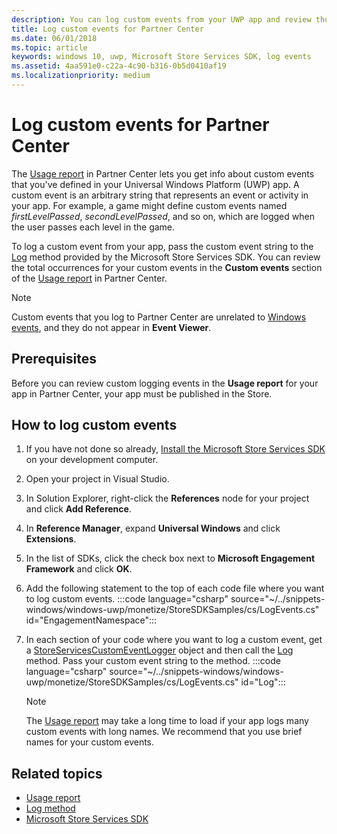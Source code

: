 ```yaml
---
description: You can log custom events from your UWP app and review those events in the Usage report in Partner Center.
title: Log custom events for Partner Center
ms.date: 06/01/2018
ms.topic: article
keywords: windows 10, uwp, Microsoft Store Services SDK, log events
ms.assetid: 4aa591e0-c22a-4c90-b316-0b5d0410af19
ms.localizationpriority: medium
---
```

# Log custom events for Partner Center

The [Usage report](/windows/apps/publish/usage-report) in Partner Center lets you get info about custom events that you've defined in your Universal Windows Platform (UWP) app. A custom event is an arbitrary string that represents an event or activity in your app. For example, a game might define custom events named *firstLevelPassed*, *secondLevelPassed*, and so on, which are logged when the user passes each level in the game.

To log a custom event from your app, pass the custom event string to the [Log](/uwp/api/microsoft.services.store.engagement.storeservicescustomeventlogger.log) method provided by the Microsoft Store Services SDK. You can review the total occurrences for your custom events in the **Custom events** section of the [Usage report](/windows/apps/publish/usage-report) in Partner Center.

> [!NOTE]
> Custom events that you log to Partner Center are unrelated to [Windows events](/windows/desktop/Events/windows-events), and they do not appear in **Event Viewer**.

## Prerequisites

Before you can review custom logging events in the **Usage report** for your app in Partner Center, your app must be published in the Store.

## How to log custom events

1. If you have not done so already, [Install the Microsoft Store Services SDK](microsoft-store-services-sdk.md#install-the-sdk) on your development computer.

2. Open your project in Visual Studio.

3. In Solution Explorer, right-click the **References** node for your project and click **Add Reference**.

4. In **Reference Manager**, expand **Universal Windows** and click **Extensions**.

5. In the list of SDKs, click the check box next to **Microsoft Engagement Framework** and click **OK**.

6. Add the following statement to the top of each code file where you want to log custom events.
    :::code language="csharp" source="~/../snippets-windows/windows-uwp/monetize/StoreSDKSamples/cs/LogEvents.cs" id="EngagementNamespace":::

7. In each section of your code where you want to log a custom event, get a [StoreServicesCustomEventLogger](/uwp/api/microsoft.services.store.engagement.storeservicescustomeventlogger.log) object and then call the [Log](/uwp/api/microsoft.services.store.engagement.storeservicescustomeventlogger.log) method. Pass your custom event string to the method.
    :::code language="csharp" source="~/../snippets-windows/windows-uwp/monetize/StoreSDKSamples/cs/LogEvents.cs" id="Log":::

    > [!NOTE]
    > The [Usage report](/windows/apps/publish/usage-report) may take a long time to load if your app logs many custom events with long names. We recommend that you use brief names for your custom events. 

## Related topics

* [Usage report](/windows/apps/publish/usage-report)
* [Log method](/uwp/api/microsoft.services.store.engagement.storeservicescustomeventlogger.log)
* [Microsoft Store Services SDK](./microsoft-store-services-sdk.md)
